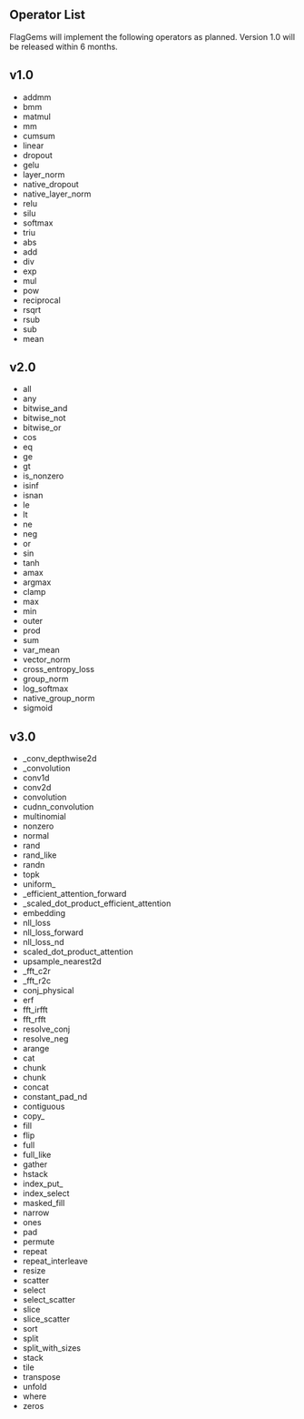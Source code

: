 ## Operator List

FlagGems will implement the following operators as planned. Version 1.0 will be released within 6 months. 

## v1.0
- addmm
- bmm
- matmul
- mm
- cumsum
- linear
- dropout
- gelu
- layer_norm
- native_dropout
- native_layer_norm
- relu
- silu
- softmax
- triu
- abs
- add
- div
- exp
- mul
- pow
- reciprocal
- rsqrt
- rsub
- sub
- mean

## v2.0

- all
- any
- bitwise_and
- bitwise_not
- bitwise_or
- cos
- eq
- ge
- gt
- is_nonzero
- isinf
- isnan
- le
- lt
- ne
- neg
- or
- sin
- tanh
- amax
- argmax
- clamp
- max
- min
- outer
- prod
- sum
- var_mean
- vector_norm
- cross_entropy_loss
- group_norm
- log_softmax
- native_group_norm
- sigmoid

## v3.0

- _conv_depthwise2d
- _convolution
- conv1d
- conv2d
- convolution
- cudnn_convolution
- multinomial
- nonzero
- normal
- rand
- rand_like
- randn
- topk
- uniform_
- _efficient_attention_forward
- _scaled_dot_product_efficient_attention
- embedding
- nll_loss
- nll_loss_forward
- nll_loss_nd
- scaled_dot_product_attention
- upsample_nearest2d
- _fft_c2r
- _fft_r2c
- conj_physical
- erf
- fft_irfft
- fft_rfft
- resolve_conj
- resolve_neg
- arange
- cat
- chunk
- chunk
- concat
- constant_pad_nd
- contiguous
- copy_
- fill
- flip
- full
- full_like
- gather
- hstack
- index_put_
- index_select
- masked_fill
- narrow
- ones
- pad
- permute
- repeat
- repeat_interleave
- resize
- scatter
- select
- select_scatter
- slice
- slice_scatter
- sort
- split
- split_with_sizes
- stack
- tile
- transpose
- unfold
- where
- zeros
